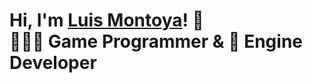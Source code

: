 # Hi, I'm <a href="https://www.linkedin.com/in/montdev/">Luis Montoya</a>! 👋 </br> 🧑🏻‍💻 Game Programmer & 🐛 Engine Developer
